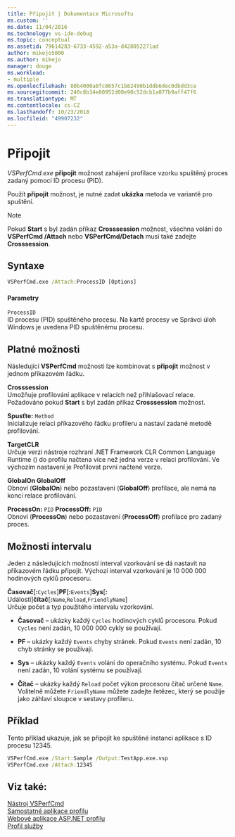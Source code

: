 ```yaml
---
title: Připojit | Dokumentace Microsoftu
ms.custom: ''
ms.date: 11/04/2016
ms.technology: vs-ide-debug
ms.topic: conceptual
ms.assetid: 79614283-6733-4592-a53a-d428052271ad
author: mikejo5000
ms.author: mikejo
manager: douge
ms.workload:
- multiple
ms.openlocfilehash: 80b4000a8fc8657c1b82490b1ddb6dec0dbdd3ce
ms.sourcegitcommit: 240c8b34e80952d00e90c52dcb1a077b9aff47f6
ms.translationtype: MT
ms.contentlocale: cs-CZ
ms.lasthandoff: 10/23/2018
ms.locfileid: "49907232"
---
```

# <a name="attach"></a>Připojit
*VSPerfCmd.exe* **připojit** možnost zahájení profilace vzorku spuštěný proces zadaný pomocí ID procesu (PID).  
  
 Použít **připojit** možnost, je nutné zadat **ukázka** metoda ve variantě pro spuštění.  
  
> [!NOTE]
>  Pokud **Start** s byl zadán příkaz **Crosssession** možnost, všechna volání do **VSPerfCmd /Attach** nebo **VSPerfCmd/Detach** musí také zadejte **Crosssession**.  
  
## <a name="syntax"></a>Syntaxe  
  
```cmd  
VSPerfCmd.exe /Attach:ProcessID [Options]  
```  
  
#### <a name="parameters"></a>Parametry  
 `ProcessID`  
 ID procesu (PID) spuštěného procesu. Na kartě procesy ve Správci úloh Windows je uvedena PID spuštěnému procesu.  
  
## <a name="valid-options"></a>Platné možnosti  
 Následující **VSPerfCmd** možnosti lze kombinovat s **připojit** možnost v jednom příkazovém řádku.  
  
 **Crosssession**  
 Umožňuje profilování aplikace v relacích než přihlašovací relace. Požadováno pokud **Start** s byl zadán příkaz **Crosssession** možnost.  
  
 **Spusťte:** `Method`  
 Inicializuje relaci příkazového řádku profileru a nastaví zadané metodě profilování.  
  
 **TargetCLR**  
 Určuje verzi nástroje rozhraní .NET Framework CLR Common Language Runtime () do profilu načtena více než jedna verze v relaci profilování. Ve výchozím nastavení je Profilovat první načtené verze.  
  
 **GlobalOn GlobalOff**  
 Obnoví (**GlobalOn**) nebo pozastavení (**GlobalOff**) profilace, ale nemá na konci relace profilování.  
  
 **ProcessOn:** `PID` **ProcessOff:** `PID`  
 Obnoví (**ProcessOn**) nebo pozastavení (**ProcessOff**) profilace pro zadaný proces.  
  
## <a name="interval-options"></a>Možnosti intervalu  
 Jeden z následujících možností interval vzorkování se dá nastavit na příkazovém řádku připojit. Výchozí interval vzorkování je 10 000 000 hodinových cyklů procesoru.  
  
 **Časovač**[**:**`Cycles`]**PF**[**:**`Events`]**Sys**[<strong>:</strong> Události]**čítač**[**:**`Name`,`Reload`,`FriendlyName`]  
 Určuje počet a typ použitého intervalu vzorkování.  
  
-   **Časovač** – ukázky každý `Cycles` hodinových cyklů procesoru. Pokud `Cycles` není zadán, 10 000 000 cykly se používají.  
  
-   **PF** – ukázky každý `Events` chyby stránek. Pokud `Events` není zadán, 10 chyb stránky se používají.  
  
-   **Sys** – ukázky každý `Events` volání do operačního systému. Pokud `Events` není zadán, 10 volání systému se používají.  
  
-   **Čítač** – ukázky každý `Reload` počet výkon procesoru čítač určené `Name`. Volitelně můžete `FriendlyName` můžete zadejte řetězec, který se použije jako záhlaví sloupce v sestavy profileru.  
  
## <a name="example"></a>Příklad  
 Tento příklad ukazuje, jak se připojit ke spuštěné instanci aplikace s ID procesu 12345.  
  
```cmd  
VSPerfCmd.exe /Start:Sample /Output:TestApp.exe.vsp  
VSPerfCmd.exe /Attach:12345  
```  
  
## <a name="see-also"></a>Viz také:  
 [Nástroj VSPerfCmd](../profiling/vsperfcmd.md)   
 [Samostatné aplikace profilu](../profiling/command-line-profiling-of-stand-alone-applications.md)   
 [Webové aplikace ASP.NET profilu](../profiling/command-line-profiling-of-aspnet-web-applications.md)   
 [Profil služby](../profiling/command-line-profiling-of-services.md)